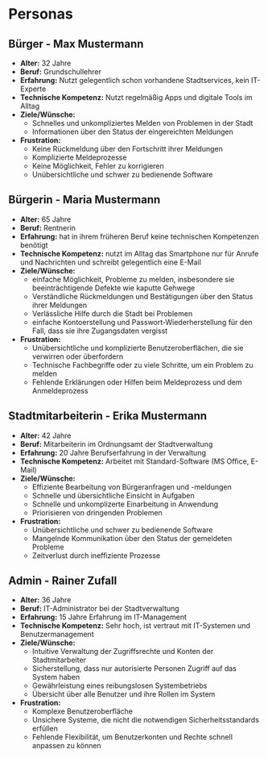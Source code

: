 # Personas
## Bürger - Max Mustermann
- **Alter:** 32 Jahre
- **Beruf:** Grundschullehrer
- **Erfahrung:** Nutzt gelegentlich schon vorhandene Stadtservices, kein IT-Experte
- **Technische Kompetenz:** Nutzt regelmäßig Apps und digitale Tools im Alltag
- **Ziele/Wünsche:**
    - Schnelles und unkompliziertes Melden von Problemen in der Stadt
    - Informationen über den Status der eingereichten Meldungen
- **Frustration:**
    - Keine Rückmeldung über den Fortschritt ihrer Meldungen
    - Komplizierte Meldeprozesse
    - Keine Möglichkeit, Fehler zu korrigieren
    - Unübersichtliche und schwer zu bedienende Software

## Bürgerin - Maria Mustermann
- **Alter:** 65 Jahre
- **Beruf:** Rentnerin
- **Erfahrung:** hat in ihrem früheren Beruf keine technischen Kompetenzen benötigt
- **Technische Kompetenz:** nutzt im Alltag das Smartphone nur für Anrufe und Nachrichten und schreibt gelegentlich eine E-Mail
- **Ziele/Wünsche:**
    - einfache Möglichkeit, Probleme zu melden, insbesondere sie beeinträchtigende Defekte wie kaputte Gehwege
    - Verständliche Rückmeldungen und Bestätigungen über den Status ihrer Meldungen
    - Verlässliche Hilfe durch die Stadt bei Problemen
    - einfache Kontoerstellung und Passwort-Wiederherstellung für den Fall, dass sie ihre Zugangsdaten vergisst
- **Frustration:**
    - Unübersichtliche und komplizierte Benutzeroberflächen, die sie verwirren oder überfordern
    - Technische Fachbegriffe oder zu viele Schritte, um ein Problem zu melden
    - Fehlende Erklärungen oder Hilfen beim Meldeprozess und dem Anmeldeprozess

## Stadtmitarbeiterin - Erika Mustermann
- **Alter:** 42 Jahre
- **Beruf:** Mitarbeiterin im Ordnungsamt der Stadtverwaltung
- **Erfahrung:** 20 Jahre Berufserfahrung in der Verwaltung
- **Technische Kompetenz:** Arbeitet mit Standard-Software (MS Office, E-Mail)
- **Ziele/Wünsche:**
    - Effiziente Bearbeitung von Bürgeranfragen und -meldungen
    - Schnelle und übersichtliche Einsicht in Aufgaben
    - Schnelle und unkomplizerte Einarbeitung in Anwendung
    - Priorisieren von dringenden Problemen
- **Frustration:**
    - Unübersichtliche und schwer zu bedienende Software
    - Mangelnde Kommunikation über den Status der gemeldeten Probleme
    - Zeitverlust durch ineffiziente Prozesse

## Admin - Rainer Zufall
- **Alter:** 36 Jahre
- **Beruf:** IT-Administrator bei der Stadtverwaltung
- **Erfahrung:** 15 Jahre Erfahrung im IT-Management
- **Technische Kompetenz:** Sehr hoch, ist vertraut mit IT-Systemen und Benutzermanagement
- **Ziele/Wünsche:**
    - Intuitive Verwaltung der Zugriffsrechte und Konten der Stadtmitarbeiter
    - Sicherstellung, dass nur autorisierte Personen Zugriff auf das System haben
    - Gewährleistung eines reibungslosen Systembetriebs
    - Übersicht über alle Benutzer und ihre Rollen im System
- **Frustration:**
    - Komplexe Benutzeroberfläche
    - Unsichere Systeme, die nicht die notwendigen Sicherheitsstandards erfüllen
    - Fehlende Flexibilität, um Benutzerkonten und Rechte schnell anpassen zu können
